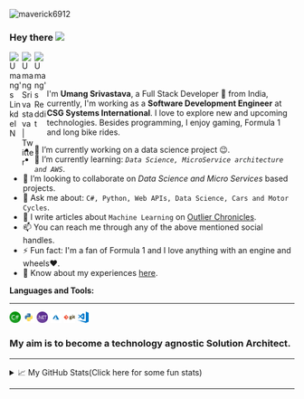 <p align="left"> <img src="https://komarev.com/ghpvc/?username=maverick6912&label=Profile%20views&color=0e75b6&style=flat" alt="maverick6912" /> </p>

### Hey there <img src="https://media.giphy.com/media/hvRJCLFzcasrR4ia7z/giphy.gif" width="25px">

<a href="https://www.linkedin.com/in/umang-srivastava-12181127/">
  <img align="left" alt="Umang's LinkdeIN" width="22px" src="https://cdn.jsdelivr.net/npm/simple-icons@v3/icons/linkedin.svg" />
</a>

<a href="https://twitter.com/Umang6912">
  <img align="left" alt="Umang Srivastava | Twitter" width="22px" src="https://cdn.jsdelivr.net/npm/simple-icons@v3/icons/twitter.svg" />
</a>

<a href="https://www.reddit.com/user/maverick6912/">
  <img align="left" alt="Umang's Reddit" width="22px" src="https://cdn.jsdelivr.net/npm/simple-icons@v3/icons/reddit.svg" />
</a>

</br>
</br>
</br>

I'm **Umang Srivastava**, a Full Stack Developer 🚀 from India, currently, I'm working as a **Software Development Engineer** at **CSG Systems International**. I love to explore new and upcoming technologies. Besides programming, I enjoy gaming, Formula 1 and long bike rides.

- 🔭 I’m currently working on a data science project :wink:.
- 🌱 I’m currently learning: _```Data Science, MicroService architecture and AWS```_.
- 👯 I’m looking to collaborate on _Data Science and Micro Services_ based projects.
- 💬 Ask me about: ```C#, Python, Web APIs, Data Science, Cars and Motor Cycles```.
- 📝 I write articles about ```Machine Learning``` on [Outlier Chronicles](https://maverick6912.github.io/).
- 📫 You can reach me through any of the above mentioned social handles.
- ⚡ Fun fact: I'm a fan of Formula 1 and I love anything with an engine and wheels:heart:.
- 📄 Know about my experiences [here](https://drive.google.com/file/d/1m54FTmFqjwMeeFVqPuMlIoErAABR5_72/view).


**Languages and Tools:**  
***

<code><img height="20" src="https://raw.githubusercontent.com/github/explore/80688e429a7d4ef2fca1e82350fe8e3517d3494d/topics/csharp/csharp.png"></code>
<code><img height="20" src="https://raw.githubusercontent.com/github/explore/80688e429a7d4ef2fca1e82350fe8e3517d3494d/topics/python/python.png"></code>
<code><img height="20" src="https://raw.githubusercontent.com/github/explore/80688e429a7d4ef2fca1e82350fe8e3517d3494d/topics/dotnet/dotnet.png"></code>
<code><img height="20" src="https://raw.githubusercontent.com/github/explore/80688e429a7d4ef2fca1e82350fe8e3517d3494d/topics/azure/azure.png"></code>
<code><img height="20" src="https://raw.githubusercontent.com/github/explore/80688e429a7d4ef2fca1e82350fe8e3517d3494d/topics/git/git.png"></code>
<code><img height="20" src="https://raw.githubusercontent.com/github/explore/80688e429a7d4ef2fca1e82350fe8e3517d3494d/topics/visual-studio-code/visual-studio-code.png"></code>

### My aim is to become a technology agnostic Solution Architect.

***
<details>
<summary>📈 My GitHub Stats(Click here for some fun stats)</summary>
  </br>
  <p><img align="center" src="https://github-readme-stats.vercel.app/api/top-langs?username=maverick6912&show_icons=true&locale=en&layout=compact&theme=gotham" alt="maverick6912" /></p>
  </br>
  <p>&nbsp;<img align="center" src="https://github-readme-stats.vercel.app/api?username=maverick6912&show_icons=true&locale=en&theme=gotham" alt="maverick6912" /></p>
</details>

***

